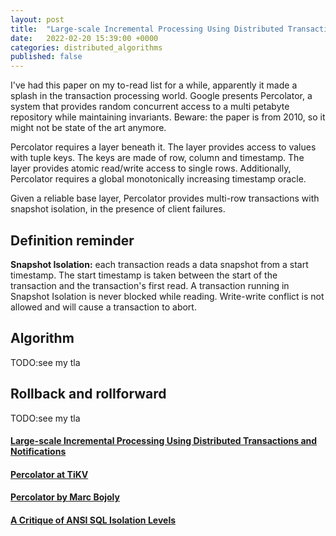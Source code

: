 ```yaml
---
layout: post
title:  "Large-scale Incremental Processing Using Distributed Transactions and Notifications a.k.a. Percolator"
date:   2022-02-20 15:39:00 +0000
categories: distributed_algorithms
published: false
---
```


I've had this paper on my to-read list for a while, apparently it made a splash in the transaction processing world. Google presents Percolator, a system that provides random concurrent access to a multi petabyte repository while maintaining invariants. Beware: the paper is from 2010, so it might not be state of the art anymore.

Percolator requires a layer beneath it. The layer provides access to values with tuple keys. The keys are made of row, column and timestamp. The layer provides atomic read/write access to single rows. Additionally, Percolator requires a global monotonically increasing timestamp oracle.

Given a reliable base layer, Percolator provides multi-row transactions with snapshot isolation, in the presence of client failures.

## Definition reminder

**Snapshot Isolation:** each transaction reads a data snapshot from a start timestamp. The start timestamp is taken between the start of the transaction and the transaction's first read. A transaction running in Snapshot Isolation is never blocked while reading. Write-write conflict is not allowed and will cause a transaction to abort.

## Algorithm

TODO:see my tla

## Rollback and rollforward

TODO:see my tla

#### [Large-scale Incremental Processing Using Distributed Transactions and Notifications](https://research.google/pubs/pub36726/)

#### [Percolator at TiKV](https://tikv.org/deep-dive/distributed-transaction/percolator/)

#### [Percolator by Marc Bojoly](https://blog.octo.com/my-reading-of-percolator-architecture-a-google-search-engine-component/)

#### [A Critique of ANSI SQL Isolation Levels](https://www.microsoft.com/en-us/research/wp-content/uploads/2016/02/tr-95-51.pdf)
